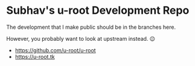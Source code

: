 Subhav's u-root Development Repo
================================

The development that I make public should be in the branches here.

However, you probably want to look at upstream instead. :wink:

*   https://github.com/u-root/u-root
*   https://u-root.tk

